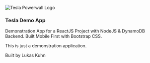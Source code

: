 
![Tesla Powerwall Logo](https://www.canstarblue.com.au/wp-content/uploads/2017/10/Tesla-Powerwall-logo-cropped-reduced.png)

### Tesla Demo App
Demonstration App for a ReactJS Project with NodeJS & DynamoDB Backend. Built Mobile First with Bootstrap CSS. 

This is just a demonstration application.

Built by Lukas Kuhn